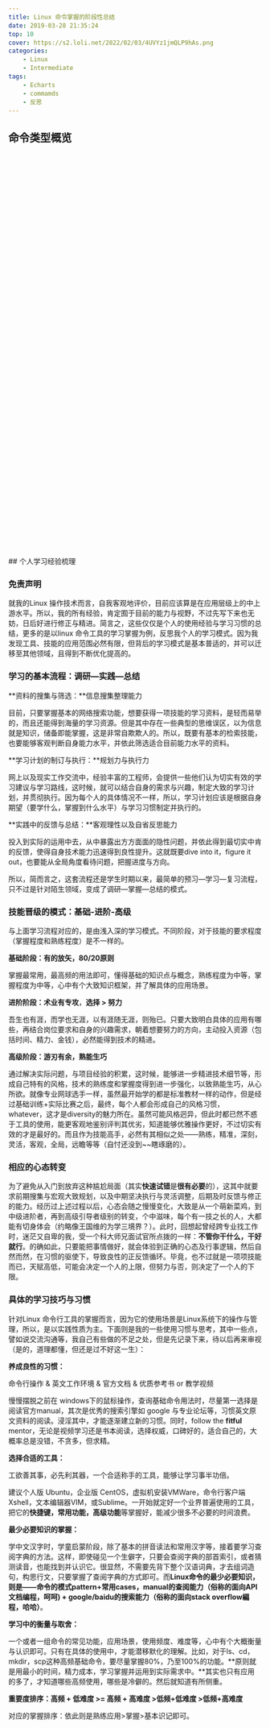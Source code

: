 ```yaml
---
title: Linux 命令掌握的阶段性总结
date: 2019-03-28 21:35:24
top: 10
cover: https://s2.loli.net/2022/02/03/4UVYz1jmQLP9hAs.png
categories:
	- Linux
	- Intermediate
tags:
	- Echarts
	- commamds
	- 反思
---
```


## 命令类型概览

<div id="command1" style="width: 1000px; height: 800px;"></div>
<script type="text/javascript" src="/Echarts_js/echarts.js"></script>
<script type="text/javascript" src="/Echarts_js/linux_total_command_list.js"></script>
## 个人学习经验梳理

### **免责声明**

就我的Linux 操作技术而言，自我客观地评价，目前应该算是在应用层级上的中上游水平。所以，我的所有经验，肯定囿于目前的能力与视野，不过先写下来也无妨，日后好进行修正与精进。简言之，这些仅仅是个人的使用经验与学习习惯的总结，更多的是以linux 命令工具的学习掌握为例，反思我个人的学习模式。因为我发现工具、技能的应用范围必然有限，但背后的学习模式是基本普适的，并可以迁移至其他领域，且得到不断优化提高的。

<!--more-->



### 学习的基本流程：调研—实践—总结

**资料的搜集与筛选：**信息搜集整理能力

目前，只要掌握基本的网络搜索功能，想要获得一项技能的学习资料，是轻而易举的，而且还能得到海量的学习资源。但是其中存在一些典型的思维误区，以为信息就是知识，储备即能掌握，这是非常自欺欺人的。所以，既要有基本的检索技能，也要能够客观判断自身能力水平，并依此筛选适合目前能力水平的资料。

**学习计划的制订与执行：**规划力与执行力

网上以及现实工作交流中，经验丰富的工程师，会提供一些他们认为切实有效的学习建议与学习路线，这时候，就可以结合自身的需求与兴趣，制定大致的学习计划，并贯彻执行。因为每个人的具体情况不一样，所以，学习计划应该是根据自身期望（要学什么，掌握到什么水平）与学习习惯制定并执行的。

**实践中的反馈与总结：**客观理性以及自省反思能力

投入到实际的运用中去，从中暴露出方方面面的隐性问题，并依此得到最切实中肯的反馈，使得自身技术能力迅速得到良性提升。这就既要dive into it，figure it out，也要能从全局角度看待问题，把握进度与方向。

所以，简而言之，这套流程还是学生时期以来，最简单的预习—学习—复习流程，只不过是针对陌生领域，变成了调研—掌握—总结的模式。



### 技能晋级的模式：基础-进阶-高级

与上面学习流程对应的，是由浅入深的学习模式。不同阶段，对于技能的要求程度（掌握程度和熟练程度）是不一样的。

**基础阶段：有的放矢，80/20原则**

掌握最常用，最高频的用法即可，懂得基础的知识点与概念，熟练程度为中等，掌握程度为中等，心中有个大致知识框架，并了解具体的应用场景。

**进阶阶段：术业有专攻**，**选择 > 努力**

吾生也有涯，而学也无涯，以有涯随无涯，则殆已。只要大致明白具体的应用有哪些，再结合岗位要求和自身的兴趣需求，朝着想要努力的方向，主动投入资源（包括时间、精力、金钱），必然能得到技术的精进。

**高级阶段：游刃有余，熟能生巧**

通过解决实际问题，与项目经验的积累，这时候，能够进一步精进技术细节等，形成自己特有的风格，技术的熟练度和掌握度得到进一步强化，以致熟能生巧，从心所欲。就像专业网球选手一样，虽然最开始学的都是标准教材一样的动作，但是经过基础训练+实际比赛之后，最终，每个人都会形成自己的风格习惯，whatever，这才是diversity的魅力所在。虽然可能风格迥异，但此时都已然不惑于工具的使用，能更客观地鉴别评判其优劣，知道能够优雅操作更好，不过切实有效的才是最好的。而且作为技能高手，必然有其相似之处——熟练，精准，深刻，灵活，客观，全局，远瞻等等（自忖还没到~~瞎琢磨的）。



### 相应的心态转变

为了避免从入门到放弃这种尴尬局面（其实**快速试错**是**很有必要**的），这其中就要求前期搜集与宏观大致规划，以及中期坚决执行与灵活调整，后期及时反馈与修正的能力。经历过上述过程以后，心态会随之慢慢变化，大致是从一个萌新菜鸡，到中级进阶者，再到高级引导者级别的转变，个中滋味，每个有一技之长的人，大都能有切身体会（约略像王国维的为学三境界？）。此时，回想起曾经跨专业找工作时，迷茫又自卑的我，受一个科大师兄面试官所点拨的一样：**不管你干什么，干好就行**。的确如此，只要能把事情做好，就会体验到正确的心态及行事逻辑，然后自然而然，在习惯的驱使下，导致良性的正反馈循环。毕竟，也不过就是一项项技能而已，天赋高低，可能会决定一个人的上限，但努力与否，则决定了一个人的下限。



### 具体的学习技巧与习惯

针对Linux 命令行工具的掌握而言，因为它的使用场景是Linux系统下的操作与管理，所以，是以实践性质为主。下面则是我的一些使用习惯与思考，其中一些点，譬如说交流沟通等，我自己有些做的不足之处，但是先记录下来，待以后再来审视（是的，道理都懂，但还是过不好这一生）：

**养成良性的习惯：**

命令行操作 & 英文工作环境 & 官方文档 & 优质参考书 or 教学视频

慢慢摆脱之前在 windows下的鼠标操作，查询基础命令用法时，尽量第一选择是阅读官方manual，其次是优秀的搜索引擎如 google 与专业论坛等，习惯英文原文资料的阅读。浸淫其中，才能逐渐建立新的习惯。同时，follow the **fitful** mentor，无论是视频学习还是书本阅读，选择权威，口碑好的，适合自己的，大概率总是没错，不贪多，但求精。

**选择合适的工具：**

工欲善其事，必先利其器，一个合适称手的工具，能够让学习事半功倍。

建议个人版 Ubuntu，企业版 CentOS，虚拟机安装VMWare，命令行客户端 Xshell，文本编辑器VIM，或Sublime。一开始就定好一个业界普遍使用的工具，把它的**快捷键，常用功能，高级功能**等掌握好，能减少很多不必要的时间浪费。

**最少必要知识的掌握：**

学中文汉字时，学童启蒙阶段，除了基本的拼音读法和常用汉字等，接着要学习查阅字典的方法。这样，即使碰见一个生僻字，只要会查阅字典的部首索引，或者猜测读音，也能找到并认识它。很显然，不需要先背下整个汉语词典，才去组词造句，构思行文，只要掌握了查阅字典的方式即可。而**Linux命令的最少必要知识，则是——命令的模式pattern+常用cases，manual的查阅能力（俗称的面向API文档编程，呵呵) + google/baidu的搜索能力（俗称的面向stack overflow編程，哈哈）**。

**学习中的衡量与取舍：**

一个或者一组命令的常见功能，应用场景，使用频度、难度等，心中有个大概衡量与认识即可。只有在具体的使用中，才能潜移默化的理解。比如，对于ls、cd，mkdir，scp这种高频基础命令，要尽量掌握80%，乃至100%的功能。**原则就是用最小的时间，精力成本，学习掌握并运用到实际需求中。**其实也只有应用的多了，才知道哪些高频使用，哪些是冷僻的。然后就知道有所侧重。

**重要度排序：高频 + 低难度 >= 高频 + 高难度 >低频+低难度 >低频+高难度**

对应的掌握排序：依此则是熟练应用>掌握>基本识记即可。

<div id="command2" style="width: 1200px; height: 900px;"></div>
<script type="text/javascript" src="/Echarts_js/echarts.js"></script>
<script type="text/javascript" src="/Echarts_js/linux_common_command_list.js"></script>
**以问题为导向的实践练习：**

学习掌握工具的目的是为了解决实际工程问题，而不是为了应用该工具。要知君子不器，要使工具为我所用，而不是成为工具的奴隶，也不要把自己当作一个工具来看待，这是其一。其二，一如学习烹饪，并不是拿着一本烹饪大全，背记下食谱步骤，就能一步到位。而是先磕磕绊绊，手忙脚乱地做个简单的菜，熟悉下流程，然后精进掌握厨艺，同样，学习大部分linux命令，更多是problem-solving type，learning by doing，学习完命令的基本pattern和高频用法后，再结合具体的使用场景，相辅相成，得以迅速掌握。

**及时的笔记总结：**

从接触一个新单词到实际应用，其中大致会有5~6遍的识记过程，但是并不可以直接跳到第七第八次就能掌握的（至少目前不能，羡慕《Matrix I》里面Neo的学习模式），谨记日积跬步，功不唐捐，这样才能从日常碎片化的零散学习，逐渐积累沉淀，最终能到框架化的全局掌握。仅就我个人的习惯，建议笔记类使用OneNote，记忆类用Anki（听说是神器，暂时没有用）。

**优质社群的交流与分享：**

独学而无友，如果有一二个经验丰富的指导者，或者优质的交流社区等**（俗称的面向github编程）**，**变被动学习为主动学习**，何乐而不为？分享知识与见解，才能产生有趣的思维碰撞与有效的信息交换。在专业的氛围下，进行交流讨论与学习，这样可以不受限于个人所处的现实环境，因为如果没有明显觉知的话（后知后觉如我），现实环境对于人的影响是潜移默化且十分巨大的，它也会很大程度上促进、抑或限制一个人的思维和行为。

![Cone_of_Learning](/images/Cone_of_Learning.jpg)

**业务层级的深度拓展：**

掌握了基本的命令工具之后，就可以完成一些简单的操作，但是如果要处理稍微复杂的自动化任务的话，则需要能够组合应用，并能够编写shell脚本，并接触业务层级的东西等。在计算机领域，各类企业级工具层出不穷，迭代迅速，很多技术工具由盛转衰，而Linux系统的命令工具相对来说，并不易被淘汰。所以**坚持扎实基本功**，**钻研基本技术**是相对更明智的选择。

**自我驱动学习逻辑的迁移：**

形成一套内在的学习逻辑，就可以进行有效的迁移：

譬如对于类Unix命令如LSF体系命令等的学习，Python 及其标准库的学习，git 的学习等，莫不如此。

以Python的学习为例：

背景了解调研：

其应用场景有哪些，工具优劣，选择一本口碑比较好的入门级别的书 《Learn python the hard way》；

选择合适的工具：

IDE如PyCharm，交互式如IPython，jupyter notebook等。 

最少必要知识：

基本的语法语义，数据结构等，高效的查阅方法**dir() help()**，**google Python xxx keyword**

学习中的取舍：

首先熟练深入掌握一些高频的常用库：os、shutil、sys、glob、re、math、datetime库等，其他的，真正用到了再查就好（有两个行话：STFW 和 RTFM，前已有述，此处不表）。后续进阶则选择学习某个应用领域的库工具：如数据分析领域，numpy、scipy、pandas、matplotlib等。

解决复杂工程问题：

从易到难，从简单到复杂的处理实际问题等，然后获得进一步提升，总结反思，继续精进。

一如《心流》里面所提及的心流体验一样，在此不表。

![flow](/images/flow.jpg)

——补写于 2019/9/13 未完待续

## 拓展阅读

- **《快乐的Linux命令行》**
- **《Linux 鸟哥的私房菜》**·

- [**Linux 命令汇总**](https://mp.weixin.qq.com/s?__biz=MzAxMjE3ODU3MQ==&mid=2650444436&idx=1&sn=8558f6a93cddfdf0bfd8c17acebd11cd&chksm=83bbf770b4cc7e660626b058904986ba7958a68bc9d58a2a3ad33e68f416e3c23153a70190fe&scene=21#wechat_redirect)

- [**github - jlevy/the-art-of-command-line**](https://link.zhihu.com/?target=https%3A//github.com/jlevy/the-art-of-command-line/blob/master/README-zh.md)

- [**知乎专栏 - Linux上，最常用的一批命令解析**](https://zhuanlan.zhihu.com/p/73341354)

- [**看完这篇Linux基本的操作就会了**](https://mp.weixin.qq.com/s?__biz=MzI4Njg5MDA5NA==&mid=2247484231&idx=1&sn=4cf217a4d692a7aba804e5d96186b15b&chksm=ebd74246dca0cb5024de2f1d9f9e2ecb631e49752713c25bbe44f44856e919df5a973049c189&scene=21#wechat_redirect)

- [**「心流」是种怎样的极致生活体验？**](https://www.xinli001.com/info/100406701)

- [**心流，一种最优的幸福体验**](https://www.jianshu.com/p/58ef791b872a)



#   